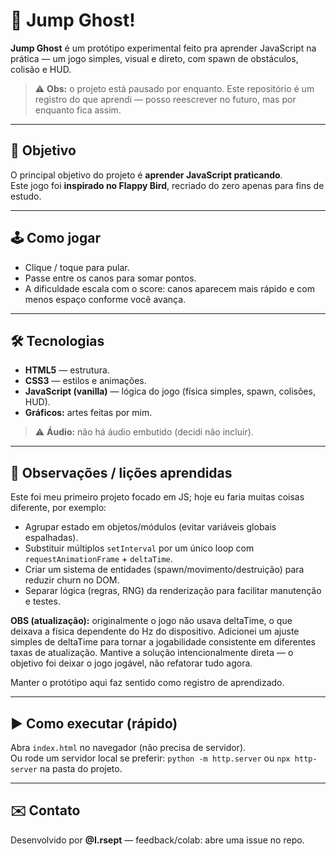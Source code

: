 # 🎰 Jump Ghost!

**Jump Ghost** é um protótipo experimental feito pra aprender JavaScript na prática — um jogo simples, visual e direto, com spawn de obstáculos, colisão e HUD.

> ⚠️ **Obs:** o projeto está pausado por enquanto. Este repositório é um registro do que aprendi — posso reescrever no futuro, mas por enquanto fica assim.

----

## 📌 Objetivo

O principal objetivo do projeto é **aprender JavaScript praticando**.  
Este jogo foi **inspirado no Flappy Bird**, recriado do zero apenas para fins de estudo.

----

## 🕹️ Como jogar

- Clique / toque para pular.  
- Passe entre os canos para somar pontos.  
- A dificuldade escala com o score: canos aparecem mais rápido e com menos espaço conforme você avança.

----

## 🛠️ Tecnologias

- **HTML5** — estrutura.  
- **CSS3** — estilos e animações.  
- **JavaScript (vanilla)** — lógica do jogo (física simples, spawn, colisões, HUD).  
- **Gráficos:** artes feitas por mim.

> ⚠️ **Áudio:** não há áudio embutido (decidi não incluir).

----

## 📝 Observações / lições aprendidas

Este foi meu primeiro projeto focado em JS; hoje eu faria muitas coisas diferente, por exemplo:

- Agrupar estado em objetos/módulos (evitar variáveis globais espalhadas).
- Substituir múltiplos `setInterval` por um único loop com `requestAnimationFrame` + `deltaTime`.
- Criar um sistema de entidades (spawn/movimento/destruição) para reduzir churn no DOM.
- Separar lógica (regras, RNG) da renderização para facilitar manutenção e testes.

**OBS (atualização):** originalmente o jogo não usava deltaTime, o que deixava a física dependente do Hz do dispositivo. Adicionei um ajuste simples de deltaTime para tornar a jogabilidade consistente em diferentes taxas de atualização. Mantive a solução intencionalmente direta — o objetivo foi deixar o jogo jogável, não refatorar tudo agora.

Manter o protótipo aqui faz sentido como registro de aprendizado.

----

## ▶️ Como executar (rápido)

Abra `index.html` no navegador (não precisa de servidor).  
Ou rode um servidor local se preferir: `python -m http.server` ou `npx http-server` na pasta do projeto.

----

## ✉️ Contato

Desenvolvido por **@I.rsept** — feedback/colab: abre uma issue no repo.
```
